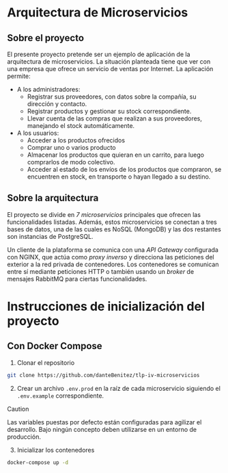 # Arquitectura de Microservicios

## Sobre el proyecto

El presente proyecto pretende ser un ejemplo de aplicación de la arquitectura de microservicios. La situación planteada tiene que ver con una empresa que ofrece un servicio de ventas por Internet. La aplicación permite:

- A los administradores:
  - Registrar sus proveedores, con datos sobre la compañía, su dirección y contacto.
  - Registrar productos y gestionar su stock correspondiente.
  - Llevar cuenta de las compras que realizan a sus proveedores, manejando el stock automáticamente.
- A los usuarios:
  - Acceder a los productos ofrecidos
  - Comprar uno o varios producto
  - Almacenar los productos que quieran en un carrito, para luego comprarlos de modo colectivo.
  - Acceder al estado de los envíos de los productos que compraron, se encuentren en stock, en transporte o hayan llegado a su destino.

## Sobre la arquitectura

El proyecto se divide en _7 microservicios_ principales que ofrecen las funcionalidades listadas. Además, estos microservicios se conectan a tres bases de datos, una de las cuales es NoSQL (MongoDB) y las dos restantes son instancias de PostgreSQL.

Un cliente de la plataforma se comunica con una _API Gateway_ configurada con NGINX, que actúa como _proxy inverso_ y direcciona las peticiones del exterior a la red privada de contenedores. Los contenedores se comunican entre sí mediante peticiones HTTP o también usando un _broker_ de mensajes RabbitMQ para ciertas funcionalidades.

# Instrucciones de inicialización del proyecto

## Con Docker Compose

1. Clonar el repositorio

```bash
git clone https://github.com/danteBenitez/tlp-iv-microservicios
```

2. Crear un archivo `.env.prod` en la raíz de cada microservicio siguiendo el `.env.example` correspondiente.

> [!CAUTION]
> Las variables puestas por defecto están configuradas para agilizar el desarrollo.
> Bajo ningún concepto deben utilizarse en un entorno de producción.

3. Inicializar los contenedores

```bash
docker-compose up -d
```

